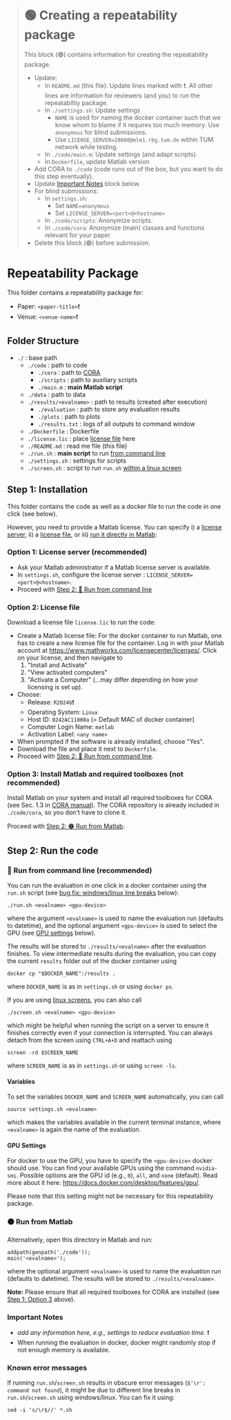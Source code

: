 
> # 🟢 Creating a repeatability package
> This block (🟢) contains information for creating the repeatability package.
> - Update: 
>   - In `README.md` (this file): Update lines marked with ❗. All other lines are information for reviewers (and you) to run the repeatabiltiy package.
>   - In `./settings.sh`: Update settings
>     - `NAME` is used for naming the docker container such that we know whom to blame if it requires too much memory. Use `anonymous` for blind submissions.
>     - Use `LICENSE_SERVER=28000@mlm1.rbg.tum.de` within TUM network while testing.
>   - In `./code/main.m`: Update settings (and adapt scripts).
>   - In `Dockerfile`, update Matlab version
> - Add CORA to `./code` (code runs out of the box, but you want to do this step eventually).
> - Update [Important Notes](#important-notes) block below.
> - For blind submissions:
>   - In `settings.sh`:
>     - Set `NAME=anonymous`
>     - Set `LICENSE_SERVER=<port>@<hostname>`
>   - In `./code/scripts`: Anonymize scripts.
>   - In `./code/cora`: Anonymize (main) classes and functions relevant for your paper.
> - Delete this block (🟢) before submission.

# Repeatability Package

This folder contains a repeatability package for:

- Paper: `<paper-title>`❗
- Venue: `<venue-name>`❗

## Folder Structure


- `./`                       : base path                             
  - `./code`                : path to code                          
    - `./cora`              : path to [CORA](https://cora.in.tum.de/)
    - `./scripts`           : path to auxiliary scripts                 
    - `./main.m`            : **main Matlab script**
  - `./data`                : path to data                  
  - `./results/<evalname>`  : path to results (created after execution)
    - `./evaluation`        : path to store any evaluation results  
    - `./plots`             : path to plots    
    - `./results.txt`       : logs of all outputs to command window    
  - `./Dockerfile`          : Dockerfile
  - `./license.lic`         : place [license file](#option-2-license-file) here
  - `./README.md`           : read me file (this file)
  - `./run.sh`              : **main script** to run [from command line](#run-from-command-line-recommended)
  - `./settings.sh`         : settings for scripts
  - `./screen.sh`           : script to run `run.sh` [within a linux screen](#run-from-command-line-recommended)

## Step 1: Installation
This folder contains the code as well as a docker file to run the code in one click (see below).

However, you need to provide a Matlab license.
You can specify i) a [license server](#option-1-license-server-recommended), ii) a [license file](#option-2-license-file), or iii) [run it directly in Matlab](#option-3-install-matlab-and-required-toolboxes-not-recommended):

### Option 1: License server (recommended)

- Ask your Matlab administrator if a Matlab license server is available.
- In `settings.sh`, configure the license server : `LICENSE_SERVER=<port>@<hostname>`. 
- Proceed with [Step 2: 🔵 Run from command line](#-run-from-command-line-recommended)

### Option 2: License file
Download a license file `license.lic` to run the code:
- Create a Matlab license file: 
	For the docker container to run Matlab, one has to create a new license file for the container.
	Log in with your Matlab account at https://www.mathworks.com/licensecenter/licenses/.
	Click on your license, and then navigate to
	1. "Install and Activate"
    1. "View activated computers"
	1. "Activate a Computer"
	(...may differ depending on how your licensing is set up).
- Choose:
	- Release: `R2024b`❗
	- Operating System: `Linux`
	- Host ID: `0242AC11000a` (= Default MAC of docker container)
	- Computer Login Name: `matlab`
	- Activation Label: `<any name>`
- When prompted if the software is already installed, choose "Yes".
- Download the file and place it next to `Dockerfile`.
- Proceed with [Step 2: 🔵 Run from command line](#-run-from-command-line-recommended).

### Option 3: Install Matlab and required toolboxes (not recommended)

Install Matlab on your system and install all required toolboxes for CORA (see Sec. 1.3 in [CORA manual](https://cora.in.tum.de/manual)). The CORA repository is already included in `./code/cora`, so you don't have to clone it.

Proceed with [Step 2: 🟠 Run from Matlab](#-run-from-matlab).

## Step 2: Run the code

### 🔵 Run from command line (recommended)

You can run the evaluation in one click in a docker container using the `run.sh` script (see [bug fix: windows/linux line breaks](#known-error-messages) below):

	./run.sh <evalname> <gpu-device>
	
where the argument `<evalname>` is used to name the evaluation run (defaults to datetime),
and the optional argument `<gpu-device>` is used to select the GPU (see [GPU settings](#gpu-settings) below).

The results will be stored to `./results/<evalname>` after the evaluation finishes.
To view intermediate results during the evaluation, you can copy the current `results` folder out of the docker container using

    docker cp "$DOCKER_NAME":/results .

where `DOCKER_NAME` is as in `settings.sh` or using `docker ps`.

If you are using [linux screens](https://www.howtogeek.com/662422/how-to-use-linuxs-screen-command/),
you can also call

    ./screen.sh <evalname> <gpu-device>

which might be helpful when running the script on a server to ensure it finishes correctly even if your connection is interrupted.
You can always detach from the screen using `CTRL+A+D` and reattach using 

    screen -rd $SCREEN_NAME

where `SCREEN_NAME` is as in `settings.sh` or using `screen -ls`.

#### Variables

To set the variables `DOCKER_NAME` and `SCREEN_NAME` automatically, you can call

    source settings.sh <evalname>

which makes the variables available in the current terminal instance,
where `<evalname>` is again the name of the evaluation.


#### GPU Settings

For docker to use the GPU, you have to specify the `<gpu-device>` docker should use.
You can find your available GPUs using the command `nvidia-smi`.
Possible options are the GPU id (e.g., `0`), `all`, and `none` (default).
Read more about it here: https://docs.docker.com/desktop/features/gpu/.

Please note that this setting might not be necessary for this repeatability package.

### 🟠 Run from Matlab

Alternatively, open this directory in Matlab and run:

	addpath(genpath('./code')); 
    main('<evalname>');

where the optional argument `<evalname>` is used to name the evaluation run (defaults to datetime).
The results will be stored to `./results/<evalname>`.
	
**Note:** Please ensure that all required toolboxes for CORA are installed (see [Step 1: Option 3](#option-3-install-matlab-and-required-toolboxes-not-recommended) above).

### Important Notes

- *add any information here, e.g., settings to reduce evaluation time.* ❗
- When running the evaluation in docker, docker might randomly stop if not enough memory is available.

### Known error messages

If running `run.sh`/`screen.sh` results in obscure error messages (`$'\r': command not found`), 
it might be due to different line breaks in `run.sh`/`screen.sh` using windows/linux. 
You can fix it using:

    sed -i 's/\r$//' *.sh


